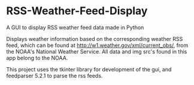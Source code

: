 # RSS-Weather-Feed-Display
A GUI to display RSS weather feed data made in Python

Displays weather information based on the corresponding weather RSS feed, which can be found at http://w1.weather.gov/xml/current_obs/,
 from the NOAA's National Weather Service.  All data and img src's found in this app belong to the NOAA.

 This project uses the tkinter library for development of the gui, and feedparser 5.2.1 to parse the rss feeds.

